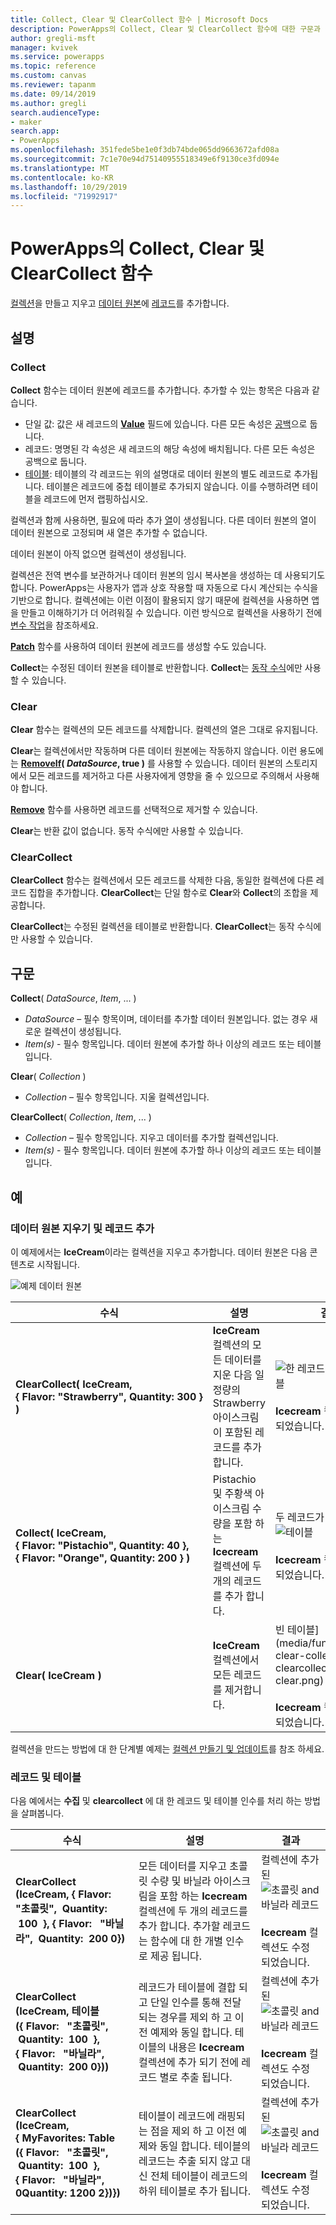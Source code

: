 ```yaml
---
title: Collect, Clear 및 ClearCollect 함수 | Microsoft Docs
description: PowerApps의 Collect, Clear 및 ClearCollect 함수에 대한 구문과 예제를 포함한 참조 정보
author: gregli-msft
manager: kvivek
ms.service: powerapps
ms.topic: reference
ms.custom: canvas
ms.reviewer: tapanm
ms.date: 09/14/2019
ms.author: gregli
search.audienceType:
- maker
search.app:
- PowerApps
ms.openlocfilehash: 351fede5be1e0f3db74bde065dd9663672afd08a
ms.sourcegitcommit: 7c1e70e94d75140955518349e6f9130ce3fd094e
ms.translationtype: MT
ms.contentlocale: ko-KR
ms.lasthandoff: 10/29/2019
ms.locfileid: "71992917"
---
```

# <a name="collect-clear-and-clearcollect-functions-in-powerapps"></a>PowerApps의 Collect, Clear 및 ClearCollect 함수

[컬렉션](../working-with-data-sources.md#collections)을 만들고 지우고 [데이터 원본](../working-with-data-sources.md)에 [레코드](../working-with-tables.md#records)를 추가합니다.

## <a name="description"></a>설명

### <a name="collect"></a>Collect

**Collect** 함수는 데이터 원본에 레코드를 추가합니다. 추가할 수 있는 항목은 다음과 같습니다.

- 단일 값: 값은 새 레코드의 **[Value](function-value.md)** 필드에 있습니다.  다른 모든 속성은 [공백](function-isblank-isempty.md)으로 둡니다.
- 레코드: 명명된 각 속성은 새 레코드의 해당 속성에 배치됩니다.  다른 모든 속성은 공백으로 둡니다.
- [테이블](../working-with-tables.md): 테이블의 각 레코드는 위의 설명대로 데이터 원본의 별도 레코드로 추가됩니다. 테이블은 레코드에 중첩 테이블로 추가되지 않습니다. 이를 수행하려면 테이블을 레코드에 먼저 랩핑하십시오.

컬렉션과 함께 사용하면, 필요에 따라 추가 [열](../working-with-tables.md#columns)이 생성됩니다. 다른 데이터 원본의 열이 데이터 원본으로 고정되며 새 열은 추가할 수 없습니다.  

데이터 원본이 아직 없으면 컬렉션이 생성됩니다.

컬렉션은 전역 변수를 보관하거나 데이터 원본의 임시 복사본을 생성하는 데 사용되기도 합니다. PowerApps는 사용자가 앱과 상호 작용할 때 자동으로 다시 계산되는 수식을 기반으로 합니다. 컬렉션에는 이런 이점이 활용되지 않기 때문에 컬렉션을 사용하면 앱을 만들고 이해하기가 더 어려워질 수 있습니다. 이런 방식으로 컬렉션을 사용하기 전에 [변수 작업](../working-with-variables.md)을 참조하세요.

**[Patch](function-patch.md)** 함수를 사용하여 데이터 원본에 레코드를 생성할 수도 있습니다.

**Collect**는 수정된 데이터 원본을 테이블로 반환합니다.  **Collect**는 [동작 수식](../working-with-formulas-in-depth.md)에만 사용할 수 있습니다.

### <a name="clear"></a>Clear

**Clear** 함수는 컬렉션의 모든 레코드를 삭제합니다.  컬렉션의 열은 그대로 유지됩니다.

**Clear**는 컬렉션에서만 작동하며 다른 데이터 원본에는 작동하지 않습니다.  이런 용도에는 **[RemoveIf](function-remove-removeif.md)( *DataSource*, true )** 를 사용할 수 있습니다.  데이터 원본의 스토리지에서 모든 레코드를 제거하고 다른 사용자에게 영향을 줄 수 있으므로 주의해서 사용해야 합니다.

**[Remove](function-remove-removeif.md)** 함수를 사용하면 레코드를 선택적으로 제거할 수 있습니다.

**Clear**는 반환 값이 없습니다.  동작 수식에만 사용할 수 있습니다.

### <a name="clearcollect"></a>ClearCollect

**ClearCollect** 함수는 컬렉션에서 모든 레코드를 삭제한 다음, 동일한 컬렉션에 다른 레코드 집합을 추가합니다.  **ClearCollect**는 단일 함수로 **Clear**와 **Collect**의 조합을 제공합니다.

**ClearCollect**는 수정된 컬렉션을 테이블로 반환합니다.  **ClearCollect**는 동작 수식에만 사용할 수 있습니다.

## <a name="syntax"></a>구문

**Collect**( *DataSource*, *Item*, ... )

* *DataSource* – 필수 항목이며, 데이터를 추가할 데이터 원본입니다.  없는 경우 새로운 컬렉션이 생성됩니다.
* *Item(s)* - 필수 항목입니다.  데이터 원본에 추가할 하나 이상의 레코드 또는 테이블입니다.  

**Clear**( *Collection* )

* *Collection* – 필수 항목입니다. 지울 컬렉션입니다.

**ClearCollect**( *Collection*, *Item*, ... )

* *Collection* – 필수 항목입니다. 지우고 데이터를 추가할 컬렉션입니다.
* *Item(s)* - 필수 항목입니다.  데이터 원본에 추가할 하나 이상의 레코드 또는 테이블입니다.  

## <a name="examples"></a>예

### <a name="clearing-and-adding-records-to-a-data-source"></a>데이터 원본 지우기 및 레코드 추가

이 예제에서는 **IceCream**이라는 컬렉션을 지우고 추가합니다. 데이터 원본은 다음 콘텐츠로 시작됩니다.

![예제 데이터 원본](media/function-clear-collect-clearcollect/icecream.png)

| 수식 | 설명 | 결과 |
| --- | --- | --- |
| **ClearCollect( IceCream, {&nbsp;Flavor:&nbsp;"Strawberry",&nbsp;Quantity:&nbsp;300&nbsp;} )** |**IceCream** 컬렉션의 모든 데이터를 지운 다음 일정량의 Strawberry 아이스크림이 포함된 레코드를 추가합니다. |<style>img {max-width: none}</style> ![한 레코드가 있는 테이블](media/function-clear-collect-clearcollect/icecream-clearcollect.png)<br><br>**Icecream** 컬렉션도 수정 되었습니다. |
| **Collect( IceCream, {&nbsp;Flavor:&nbsp;"Pistachio",&nbsp;Quantity:&nbsp;40&nbsp;}, {&nbsp;Flavor:&nbsp;"Orange",&nbsp;Quantity:&nbsp;200&nbsp;}  )** |Pistachio 및 주황색 아이스크림 수량을 포함 하는 **Icecream** 컬렉션에 두 개의 레코드를 추가 합니다. |두 레코드가 있는 ![테이블](media/function-clear-collect-clearcollect/icecream-collect.png)<br><br>**Icecream** 컬렉션도 수정 되었습니다. |
| **Clear( IceCream )** |**IceCream** 컬렉션에서 모든 레코드를 제거합니다. |빈 테이블](media/function-clear-collect-clearcollect/icecream-clear.png) ![<br><br>**Icecream** 컬렉션도 수정 되었습니다. |

컬렉션을 만드는 방법에 대 한 단계별 예제는 [컬렉션 만들기 및 업데이트](../create-update-collection.md)를 참조 하세요.

### <a name="records-and-tables"></a>레코드 및 테이블

다음 예에서는 **수집** 및 **clearcollect** 에 대 한 레코드 및 테이블 인수를 처리 하는 방법을 살펴봅니다.

| 수식 | 설명 | 결과 |
| --- | --- | --- |
| **ClearCollect (IceCream, {&nbsp;Flavor: &nbsp; "초콜릿", &nbsp;Quantity: &nbsp;100 &nbsp;}, {&nbsp;Flavor: &nbsp; "바닐라", &nbsp;Quantity: &nbsp;200 0})** | 모든 데이터를 지우고 초콜릿 수량 및 바닐라 아이스크림을 포함 하는 **Icecream** 컬렉션에 두 개의 레코드를 추가 합니다.  추가할 레코드는 함수에 대 한 개별 인수로 제공 됩니다.| 컬렉션에 추가 된 ![초콜릿 and 바닐라 레코드](media/function-clear-collect-clearcollect/icecream.png) <br><br>**Icecream** 컬렉션도 수정 되었습니다. |
| **ClearCollect (IceCream, 테이블 ({&nbsp;Flavor: &nbsp; "초콜릿", &nbsp;Quantity: &nbsp;100 &nbsp;}, {&nbsp;Flavor: &nbsp; "바닐라", &nbsp;Quantity: &nbsp;200 0}))** | 레코드가 테이블에 결합 되 고 단일 인수를 통해 전달 되는 경우를 제외 하 고 이전 예제와 동일 합니다. 테이블의 내용은 **Icecream** 컬렉션에 추가 되기 전에 레코드 별로 추출 됩니다. | 컬렉션에 추가 된 ![초콜릿 and 바닐라 레코드](media/function-clear-collect-clearcollect/icecream.png)<br><br>**Icecream** 컬렉션도 수정 되었습니다. |
| **ClearCollect (IceCream, <br> {&nbsp;MyFavorites: Table ({&nbsp;Flavor: &nbsp; "초콜릿", &nbsp;Quantity: &nbsp;100 &nbsp;}, {&nbsp;Flavor: &nbsp; "바닐라", 0Quantity: 1200 2})})** | 테이블이 레코드에 래핑되는 점을 제외 하 고 이전 예제와 동일 합니다.  테이블의 레코드는 추출 되지 않고 대신 전체 테이블이 레코드의 하위 테이블로 추가 됩니다. | 컬렉션에 추가 된 ![초콜릿 and 바닐라 레코드](media/function-clear-collect-clearcollect/icecream-myfavorites.png)<br><br>**Icecream** 컬렉션도 수정 되었습니다. |

